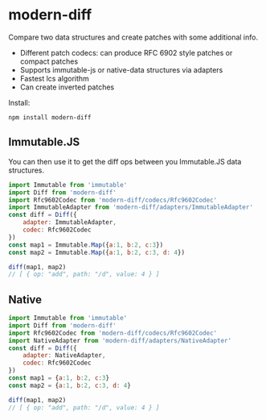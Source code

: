 modern-diff
===========

Compare two data structures and create patches with some additional info.

-	Different patch codecs: can produce RFC 6902 style patches or compact patches
-	Supports immutable-js or native-data structures via adapters
-	Fastest lcs algorithm
-	Can create inverted patches

Install:

```
npm install modern-diff
```

Immutable.JS
------------

You can then use it to get the diff ops between you Immutable.JS data structures.

```javascript
import Immutable from 'immutable'
import Diff from 'modern-diff'
import Rfc9602Codec from 'modern-diff/codecs/Rfc9602Codec'
import ImmutableAdapter from 'modern-diff/adapters/ImmutableAdapter'
const diff = Diff({
    adapter: ImmutableAdapter,
    codec: Rfc9602Codec
})
const map1 = Immutable.Map({a:1, b:2, c:3})
const map2 = Immutable.Map({a:1, b:2, c:3, d: 4})

diff(map1, map2)
// [ { op: "add", path: "/d", value: 4 } ]
```

Native
------

```javascript
import Immutable from 'immutable'
import Diff from 'modern-diff'
import Rfc9602Codec from 'modern-diff/codecs/Rfc9602Codec'
import NativeAdapter from 'modern-diff/adapters/NativeAdapter'
const diff = Diff({
    adapter: NativeAdapter,
    codec: Rfc9602Codec
})
const map1 = {a:1, b:2, c:3}
const map2 = {a:1, b:2, c:3, d: 4}

diff(map1, map2)
// [ { op: "add", path: "/d", value: 4 } ]
```
